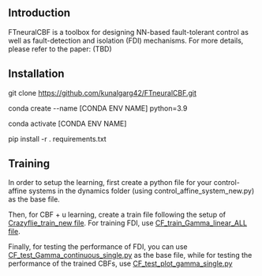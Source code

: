 ## Introduction

FTneuralCBF is a toolbox for designing NN-based fault-tolerant control as well as fault-detection and isolation (FDI) mechanisms. For more details, please refer to the paper: (TBD)

## Installation

git clone https://github.com/kunalgarg42/FTneuralCBF.git

conda create --name [CONDA ENV NAME] python=3.9

conda activate [CONDA ENV NAME]

pip install -r . requirements.txt

## Training

In order to setup the learning, first create a python file for your control-affine systems in the dynamics folder (using control_affine_system_new.py) as the base file.

Then, for CBF + u learning, create a train file following the setup of [Crazyflie_train_new file](https://github.com/kunalgarg42/FTneuralCBF/blob/main/train/Crazyflie_train_new.py). For training FDI, use [CF_train_Gamma_linear_ALL file](https://github.com/kunalgarg42/FTneuralCBF/blob/main/train/CF_train_Gamma_Linear_All.py). 

Finally, for testing the performance of FDI, you can use [CF_test_Gamma_continuous_single.py](https://github.com/kunalgarg42/FTneuralCBF/blob/main/test/CF_test_Gamma_continuous_single.py) as the base file, while for testing the performance of the trained CBFs, use [CF_test_plot_gamma_single.py](https://github.com/kunalgarg42/FTneuralCBF/blob/main/test/CF_test_plot_gamma_single.py)

